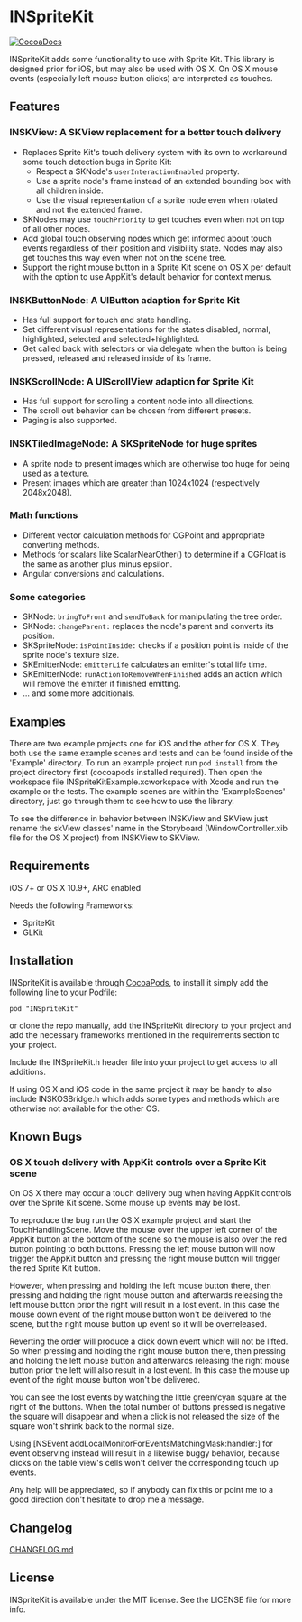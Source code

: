# INSpriteKit

[![CocoaDocs](http://cocoapod-badges.herokuapp.com/v/INSpriteKit/badge.png)](http://cocoadocs.org/docsets/INSpriteKit)

INSpriteKit adds some functionality to use with Sprite Kit.
This library is designed prior for iOS, but may also be used with OS X. On OS X mouse events (especially left mouse button clicks) are interpreted as touches.


## Features

### INSKView: A SKView replacement for a better touch delivery
- Replaces Sprite Kit's touch delivery system with its own to workaround some touch detection bugs in Sprite Kit:
  - Respect a SKNode's `userInteractionEnabled` property.
  - Use a sprite node's frame instead of an extended bounding box with all children inside.
  - Use the visual representation of a sprite node even when rotated and not the extended frame.
- SKNodes may use `touchPriority` to get touches even when not on top of all other nodes.
- Add global touch observing nodes which get informed about touch events regardless of their position and visibility state. Nodes may also get touches this way even when not on the scene tree.
- Support the right mouse button in a Sprite Kit scene on OS X per default with the option to use AppKit's default behavior for context menus.

### INSKButtonNode: A UIButton adaption for Sprite Kit
- Has full support for touch and state handling.
- Set different visual representations for the states disabled, normal, highlighted, selected and selected+highlighted.
- Get called back with selectors or via delegate when the button is being pressed, released and released inside of its frame.

### INSKScrollNode: A UIScrollView adaption for Sprite Kit
- Has full support for scrolling a content node into all directions.
- The scroll out behavior can be chosen from different presets.
- Paging is also supported.

### INSKTiledImageNode: A SKSpriteNode for huge sprites
- A sprite node to present images which are otherwise too huge for being used as a texture.
- Present images which are greater than 1024x1024 (respectively 2048x2048).

### Math functions
- Different vector calculation methods for CGPoint and appropriate converting methods.
- Methods for scalars like ScalarNearOther() to determine if a CGFloat is the same as another plus minus epsilon.
- Angular conversions and calculations.

### Some categories
- SKNode: `bringToFront` and `sendToBack` for manipulating the tree order.
- SKNode: `changeParent:` replaces the node's parent and converts its position.
- SKSpriteNode: `isPointInside:` checks if a position point is inside of the sprite node's texture size.
- SKEmitterNode: `emitterLife` calculates an emitter's total life time.
- SKEmitterNode: `runActionToRemoveWhenFinished` adds an action which will remove the emitter if finished emitting.
- ... and some more additionals.


## Examples

There are two example projects one for iOS and the other for OS X. They both use the same example scenes and tests and can be found inside of the 'Example' directory.
To run an example project run `pod install` from the project directory first (cocoapods installed required).
Then open the workspace file INSpriteKitExample.xcworkspace with Xcode and run the example or the tests.
The example scenes are within the 'ExampleScenes' directory, just go through them to see how to use the library.

To see the difference in behavior between INSKView and SKView just rename the skView classes' name in the Storyboard (WindowController.xib file for the OS X project) from INSKView to SKView.


## Requirements

iOS 7+ or OS X 10.9+, ARC enabled

Needs the following Frameworks:
- SpriteKit
- GLKit


## Installation

INSpriteKit is available through [CocoaPods](http://cocoapods.org), to install it simply add the following line to your Podfile:

    pod "INSpriteKit"

or clone the repo manually, add the INSpriteKit directory to your project and add the necessary frameworks mentioned in the requirements section to your project.

Include the INSpriteKit.h header file into your project to get access to all additions.

If using OS X and iOS code in the same project it may be handy to also include INSKOSBridge.h which adds some types and methods which are otherwise not available for the other OS.


## Known Bugs

### OS X touch delivery with AppKit controls over a Sprite Kit scene
On OS X there may occur a touch delivery bug when having AppKit controls over the Sprite Kit scene. Some mouse up events may be lost.

To reproduce the bug run the OS X example project and start the TouchHandlingScene. Move the mouse over the upper left corner of the AppKit button at the bottom of the scene so the mouse is also over the red button pointing to both buttons.
Pressing the left mouse button will now trigger the AppKit button and pressing the right mouse button will trigger the red Sprite Kit button.

However, when pressing and holding the left mouse button there, then pressing and holding the right mouse button and afterwards releasing the left mouse button prior the right will result in a lost event. In this case the mouse down event of the right mouse button won't be delivered to the scene, but the right mouse button up event so it will be overreleased.

Reverting the order will produce a click down event which will not be lifted. So when pressing and holding the right mouse button there, then pressing and holding the left mouse button and afterwards releasing the right mouse button prior the left will also result in a lost event. In this case the mouse up event of the right mouse button won't be delivered.

You can see the lost events by watching the little green/cyan square at the right of the buttons. When the total number of buttons pressed is negative the square will disappear and when a click is not released the size of the square won't shrink back to the normal size.

Using [NSEvent addLocalMonitorForEventsMatchingMask:handler:] for event observing instead will result in a likewise buggy behavior, because clicks on the table view's cells won't deliver the corresponding touch up events.

Any help will be appreciated, so if anybody can fix this or point me to a good direction don't hesitate to drop me a message.


## Changelog

[CHANGELOG.md](./CHANGELOG.md)


## License

INSpriteKit is available under the MIT license. See the LICENSE file for more info.

